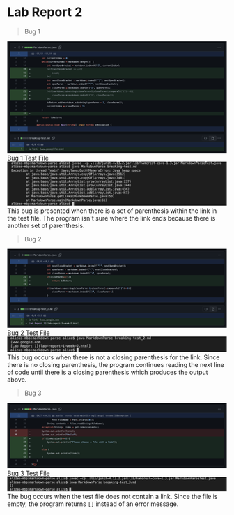 # Lab Report 2

> Bug 1

![Image](bug1.0.png)
[Bug 1 Test File](https://github.com/liiizy/markdown-parse/blob/main/breaking-test.md)
![Image](bug1terminal.png)
This bug is presented when there is a set of parenthesis within the link in the test file. The program isn't sure where the link ends because there is another set of parenthesis.

> Bug 2

![Image](bug2.png)
[Bug 2 Test File](https://github.com/liiizy/markdown-parse/blob/main/breaking-test_2.md)
![Image](bug2terminal.png)
This bug occurs when there is not a closing parenthesis for the link. Since there is no closing parenthesis, the program continues reading the next line of code until there is a closing parenthesis which produces the output above. 

> Bug 3

![Image](bug3.png)
[Bug 3 Test File](https://github.com/liiizy/markdown-parse/blob/main/breaking-test_3.md)
![Image](bug3terminal.png)
The bug occurs when the test file does not contain a link. Since the file is empty, the program returns `[]` instead of an error message. 

